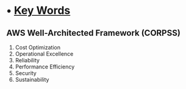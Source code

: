 # • [Key Words](https://github.com/cyberjalen/my-notes/blob/b3da4d0c11e4d9ec26743d67ec6db0c71dbfb178/smaller%20sections/keywords%20aws%20cloud.md)

## AWS Well-Architected Framework (CORPSS)

1. Cost Optimization 
2. Operational Excellence 
3. Reliability 
4. Performance Efficiency 
5. Security 
6. Sustainability 
